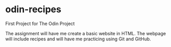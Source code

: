 # odin-recipes
First Project for The Odin Project

The assignment will have me create a basic website in HTML. The webpage will include recipes and will have me practicing using Git and GitHub.
